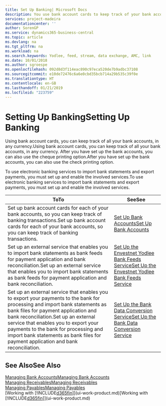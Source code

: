 ```yaml
---
title: Set Up Banking| Microsoft Docs
description: You use bank account cards to keep track of your bank accounts and set up bank feeds, such as Yodlee, to exchange data.
services: project-madeira
documentationcenter: ''
author: SorenGP
ms.service: dynamics365-business-central
ms.topic: article
ms.devlang: na
ms.tgt_pltfrm: na
ms.workload: na
ms.search.keywords: Yodlee, feed, stream, data exchange, AMC, link
ms.date: 10/01/2018
ms.author: sgroespe
ms.openlocfilehash: 092d8d3f114eac890c97eca520de7b9adbc37108
ms.sourcegitcommit: e10de72476c6a6e0cbd35bcb714a29b535c39f0e
ms.translationtype: HT
ms.contentlocale: en-GB
ms.lasthandoff: 01/21/2019
ms.locfileid: "223759"
---
```

# <a name="setting-up-banking"></a><span data-ttu-id="5148a-103">Setting Up Banking</span><span class="sxs-lookup"><span data-stu-id="5148a-103">Setting Up Banking</span></span>
<span data-ttu-id="5148a-104">Using bank account cards, you can keep track of all your bank accounts, in any currency.</span><span class="sxs-lookup"><span data-stu-id="5148a-104">Using bank account cards, you can keep track of all your bank accounts, in any currency.</span></span> <span data-ttu-id="5148a-105">After you have set up the bank accounts, you can also use the cheque printing option.</span><span class="sxs-lookup"><span data-stu-id="5148a-105">After you have set up the bank accounts, you can also use the check printing option.</span></span>

<span data-ttu-id="5148a-106">To use electronic banking services to import bank statements and  export payments, you must set up and enable the involved services.</span><span class="sxs-lookup"><span data-stu-id="5148a-106">To use electronic banking services to import bank statements and  export payments, you must set up and enable the involved services.</span></span>

| <span data-ttu-id="5148a-107">To</span><span class="sxs-lookup"><span data-stu-id="5148a-107">To</span></span> | <span data-ttu-id="5148a-108">See</span><span class="sxs-lookup"><span data-stu-id="5148a-108">See</span></span> |
| --- | --- |
| <span data-ttu-id="5148a-109">Set up bank account cards for each of your bank accounts, so you can keep track of banking transactions.</span><span class="sxs-lookup"><span data-stu-id="5148a-109">Set up bank account cards for each of your bank accounts, so you can keep track of banking transactions.</span></span> |[<span data-ttu-id="5148a-110">Set Up Bank Accounts</span><span class="sxs-lookup"><span data-stu-id="5148a-110">Set Up Bank Accounts</span></span>](bank-how-setup-bank-accounts.md) |
| <span data-ttu-id="5148a-111">Set up an external service that enables you to import bank statements as bank feeds for payment application and bank reconciliation.</span><span class="sxs-lookup"><span data-stu-id="5148a-111">Set up an external service that enables you to import bank statements as bank feeds for payment application and bank reconciliation.</span></span> |[<span data-ttu-id="5148a-112">Set Up the Envestnet Yodlee Bank Feeds Service</span><span class="sxs-lookup"><span data-stu-id="5148a-112">Set Up the Envestnet Yodlee Bank Feeds Service</span></span>](bank-how-setup-bank-statement-service.md) |
| <span data-ttu-id="5148a-113">Set up an external service that enables you to export your payments to the bank for processing  and import bank statements as bank files for payment application and bank reconciliation.</span><span class="sxs-lookup"><span data-stu-id="5148a-113">Set up an external service that enables you to export your payments to the bank for processing  and import bank statements as bank files for payment application and bank reconciliation.</span></span> |[<span data-ttu-id="5148a-114">Set Up the Bank Data Conversion Service</span><span class="sxs-lookup"><span data-stu-id="5148a-114">Set Up the Bank Data Conversion Service</span></span>](bank-how-setup-bank-data-conversion-service.md) |

## <a name="see-also"></a><span data-ttu-id="5148a-115">See Also</span><span class="sxs-lookup"><span data-stu-id="5148a-115">See Also</span></span>
[<span data-ttu-id="5148a-116">Managing Bank Accounts</span><span class="sxs-lookup"><span data-stu-id="5148a-116">Managing Bank Accounts</span></span>](bank-manage-bank-accounts.md)  
[<span data-ttu-id="5148a-117">Managing Receivables</span><span class="sxs-lookup"><span data-stu-id="5148a-117">Managing Receivables</span></span>](receivables-manage-receivables.md)  
[<span data-ttu-id="5148a-118">Managing Payables</span><span class="sxs-lookup"><span data-stu-id="5148a-118">Managing Payables</span></span>](payables-manage-payables.md)  
<span data-ttu-id="5148a-119">[Working with [!INCLUDE[d365fin](includes/d365fin_md.md)]](ui-work-product.md)</span><span class="sxs-lookup"><span data-stu-id="5148a-119">[Working with [!INCLUDE[d365fin](includes/d365fin_md.md)]](ui-work-product.md)</span></span>
